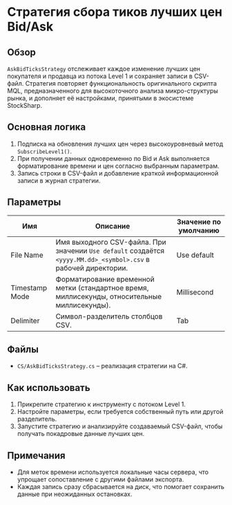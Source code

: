 # Стратегия сбора тиков лучших цен Bid/Ask

## Обзор

`AskBidTicksStrategy` отслеживает каждое изменение лучших цен покупателя и продавца из потока Level 1 и сохраняет записи в CSV-файл. Стратегия повторяет функциональность оригинального скрипта MQL, предназначенного для высокоточного анализа микро-структуры рынка, и дополняет её настройками, принятыми в экосистеме StockSharp.

## Основная логика

1. Подписка на обновления лучших цен через высокоуровневый метод `SubscribeLevel1()`.
2. При получении данных одновременно по Bid и Ask выполняется форматирование времени и цен согласно выбранным параметрам.
3. Запись строки в CSV-файл и добавление краткой информационной записи в журнал стратегии.

## Параметры

| Имя | Описание | Значение по умолчанию |
| --- | --- | --- |
| File Name | Имя выходного CSV-файла. При значении `Use default` создаётся `<yyyy.MM.dd>_<symbol>.csv` в рабочей директории. | Use default |
| Timestamp Mode | Форматирование временной метки (стандартное время, миллисекунды, относительные миллисекунды). | Millisecond |
| Delimiter | Символ-разделитель столбцов CSV. | Tab |

## Файлы

- `CS/AskBidTicksStrategy.cs` – реализация стратегии на C#.

## Как использовать

1. Прикрепите стратегию к инструменту с потоком Level 1.
2. Настройте параметры, если требуется собственный путь или другой разделитель.
3. Запустите стратегию и анализируйте создаваемый CSV-файл, чтобы получать покадровые данные лучших цен.

## Примечания

- Для меток времени используется локальные часы сервера, что упрощает сопоставление с другими файлами экспорта.
- Каждая запись сразу сбрасывается на диск, что помогает сохранить данные при неожиданных остановках.
